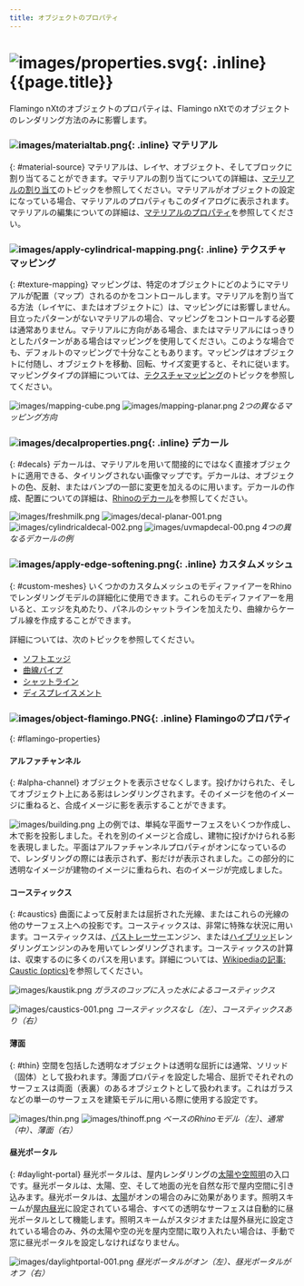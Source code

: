 ```yaml
---
title: オブジェクトのプロパティ
---
```


#  ![images/properties.svg](images/properties.svg){: .inline} {{page.title}}
Flamingo nXtのオブジェクトのプロパティは、Flamingo nXtでのオブジェクトのレンダリング方法のみに影響します。

### ![images/materialtab.png](images/materialtab.png){: .inline} マテリアル
{: #material-source}
マテリアルは、レイヤ、オブジェクト、そしてブロックに割り当てることができます。マテリアルの割り当てについての詳細は、[マテリアルの割り当て](material_assignment.html)のトピックを参照してください。マテリアルがオブジェクトの設定になっている場合、マテリアルのプロパティもこのダイアログに表示されます。マテリアルの編集についての詳細は、[マテリアルのプロパティ](material-type-simple.html)を参照してください。

### ![images/apply-cylindrical-mapping.png](images/apply-cylindrical-mapping.png){: .inline} テクスチャマッピング
{: #texture-mapping}
マッピングは、特定のオブジェクトにどのようにマテリアルが配置（マップ）されるのかをコントロールします。マテリアルを割り当てる方法（レイヤに、またはオブジェクトに）は、マッピングには影響しません。目立ったパターンがないマテリアルの場合、マッピングをコントロールする必要は通常ありません。マテリアルに方向がある場合、またはマテリアルにはっきりとしたパターンがある場合はマッピングを使用してください。このような場合でも、デフォルトのマッピングで十分なこともあります。マッピングはオブジェクトに付随し、オブジェクトを移動、回転、サイズ変更すると、それに従います。マッピングタイプの詳細については、[テクスチャマッピング](http://docs.mcneel.com/rhino/5/help/ja-jp/index.htm#properties/texturemapping.htm)のトピックを参照してください。

![images/mapping-cube.png](images/mapping-cube.png) ![images/mapping-planar.png](images/mapping-planar.png)
*2つの異なるマッピング方向*

### ![images/decalproperties.png](images/decalproperties.png){: .inline} デカール
{: #decals}
デカールは、マテリアルを用いて間接的にではなく直接オブジェクトに適用できる、タイリングされない画像マップです。デカールは、オブジェクトの色、反射、またはバンプの一部に変更を加えるのに用います。デカールの作成、配置についての詳細は、[Rhinoのデカール](http://docs.mcneel.com/rhino/5/help/ja-jp/index.htm#properties/decal.htm)を参照してください。

![images/freshmilk.png](images/freshmilk.png) ![images/decal-planar-001.png](images/decal-planar-001.png)
![images/cylindricaldecal-002.png](images/cylindricaldecal-002.png) ![images/uvmapdecal-00.png](images/uvmapdecal-00.png)
*4つの異なるデカールの例*

### ![images/apply-edge-softening.png](images/apply-edge-softening.png){: .inline} カスタムメッシュ
{: #custom-meshes}
いくつかのカスタムメッシュのモディファイアーをRhinoでレンダリングモデルの詳細化に使用できます。これらのモディファイアーを用いると、エッジを丸めたり、パネルのシャットラインを加えたり、曲線からケーブル線を作成することができます。

詳細については、次のトピックを参照してください。

* [ソフトエッジ](http://docs.mcneel.com/rhino/5/help/ja-jp/index.htm#commands/applyedgesoftening.htm)
* [曲線パイプ](http://docs.mcneel.com/rhino/5/help/ja-jp/index.htm#commands/applycurvepiping.htm)
* [シャットライン](http://docs.mcneel.com/rhino/5/help/ja-jp/index.htm#commands/applyshutlining.htm)
* [ディスプレイスメント](http://docs.mcneel.com/rhino/5/help/ja-jp/index.htm#commands/applydisplacement.htm)

### ![images/object-flamingo.PNG](images/object-flamingo.PNG){: .inline} Flamingoのプロパティ
{: #flamingo-properties}

#### アルファチャンネル
{: #alpha-channel}
オブジェクトを表示させなくします。投げかけられた、そしてオブジェクト上にある影はレンダリングされます。そのイメージを他のイメージに重ねると、合成イメージに影を表示することができます。

![images/building.png](images/building.png)
上の例では、単純な平面サーフェスをいくつか作成し、木で影を投影しました。それを別のイメージと合成し、建物に投げかけられる影を表現しました。平面はアルファチャンネルプロパティがオンになっているので、レンダリングの際には表示されず、影だけが表示されました。この部分的に透明なイメージが建物のイメージに重ねられ、右のイメージが完成しました。

#### コースティックス
{: #caustics}
曲面によって反射または屈折された光線、またはこれらの光線の他のサーフェス上への投影です。コースティックスは、非常に特殊な状況に用います。コースティックスは、[パストレーサー](render-tab.html#path-tracer)エンジン、または[ハイブリッド](render-tab.html#hybrid)レンダリングエンジンのみを用いてレンダリングされます。コースティックスの計算は、収束するのに多くのパスを用います。詳細については、[Wikipediaの記事: Caustic (optics)](http://en.wikipedia.org/wiki/Caustic_(optics))を参照してください。

![images/kaustik.png](images/kaustik.png)
*ガラスのコップに入った水によるコースティックス*

![images/caustics-001.png](images/caustics-001.png)
*コースティックスなし（左）、コースティックスあり（右）*

#### 薄面
{: #thin}
空間を包括した透明なオブジェクトは透明な屈折には通常、ソリッド（固体）として扱われます。薄面プロパティを設定した場合、屈折でそれぞれのサーフェスは両面（表裏）のあるオブジェクトとして扱われます。これはガラスなどの単一のサーフェスを建築モデルに用いる際に使用する設定です。

![images/thin.png](images/thin.png) ![images/thinoff.png](images/thinoff.png)
*ベースのRhinoモデル（左）、通常（中）、薄面（右）*

#### 昼光ポータル
{: #daylight-portal}
昼光ポータルは、屋内レンダリングの[太陽や空照明](lighting-tab.html#interior-daylight)の入口です。昼光ポータルは、太陽、空、そして地面の光を自然な形で屋内空間に引き込みます。昼光ポータルは、[太陽](sun-and-sky-tabs.html#sun)がオンの場合のみに効果があります。照明スキームが[屋内昼光](lighting-tab.html#interior-daylight)に設定されている場合、すべての透明なサーフェスは自動的に昼光ポータルとして機能します。照明スキームがスタジオまたは屋外昼光に設定されている場合のみ、外の太陽や空の光を屋内空間に取り入れたい場合は、手動で窓に昼光ポータルを設定しなければなりません。

![images/daylightportal-001.png](images/daylightportal-001.png)
*昼光ポータルがオン（左）、昼光ポータルがオフ（右）*
